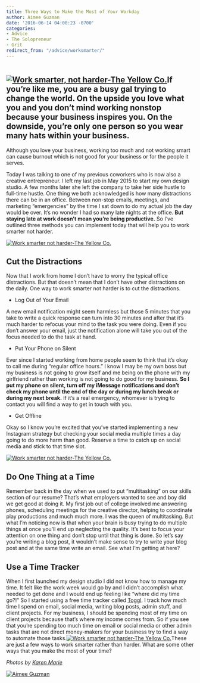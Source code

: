 ```yaml
---
title: Three Ways to Make the Most of Your Workday
author: Aimee Guzman
date: '2016-06-14 04:00:23 -0700'
categories:
- Advice
- The Solopreneur
- Grit
redirect_from: "/advice/worksmarter/"
---
```


<div class="page" title="Page 1">

<div class="section">

<div class="layoutArea">

<div class="column">

## [![Work smarter, not harder-The Yellow Co. ](http://yellowconference.com/wp-content/uploads/2016/06/MG_1442.jpg)](http://yellowconference.com/wp-content/uploads/2016/06/MG_1442.jpg)If you’re like me, you are a busy gal trying to change the world. On the upside you love what you and you don’t mind working nonstop because your business inspires you. On the downside, you’re only one person so you wear many hats within your business.

Although you love your business, working too much and not working smart can cause burnout which is not good for your business or for the people it serves.

Today I was talking to one of my previous coworkers who is now also a creative entrepreneur. I left my last job in May 2015 to start my own design studio. A few months later she left the company to take her side hustle to full-time hustle. One thing we both acknowledged is how many distractions there can be in an office. Between non-stop emails, meetings, and marketing “emergencies” by the time I sat down to do my actual job the day would be over. It’s no wonder I had so many late nights at the office. **But staying late at work doesn’t mean you’re being productive.** So I’ve outlined three methods you can implement today that will help you to work smarter not harder.

[![Work smarter not harder-The Yellow Co.](http://yellowconference.com/wp-content/uploads/2016/06/MG_1495.jpg)](http://yellowconference.com/wp-content/uploads/2016/06/MG_1495.jpg)

## Cut the Distractions

Now that I work from home I don’t have to worry the typical office distractions. But that doesn’t mean that I don’t have other distractions on the daily. One way to work smarter not harder is to cut the distractions.

*   Log Out of Your Email

A new email notification might seem harmless but those 5 minutes that you take to write a quick response can turn into 30 minutes and after that it’s much harder to refocus your mind to the task you were doing. Even if you don’t answer your email, just the notification alone will take you out of the focus needed to do the task at hand.

*   Put Your Phone on Silent

Ever since I started working from home people seem to think that it’s okay to call me during “regular office hours.” I know I may be my own boss but my business is not going to grow itself and me being on the phone with my girlfriend rather than working is not going to do good for my business. **So I put my phone on silent, turn off my iMessage notifications and don’t check my phone until the end of the day or during my lunch break or during my next break.** If it’s a real emergency, whomever is trying to contact you will find a way to get in touch with you.

*   Get Offline

Okay so I know you’re excited that you’ve started implementing a new Instagram strategy but checking your social media multiple times a day going to do more harm than good. Reserve a time to catch up on social media and stick to that time slot.

[![Work smarter not harder-The Yellow Co.](http://yellowconference.com/wp-content/uploads/2016/06/MG_1367.jpg)](http://yellowconference.com/wp-content/uploads/2016/06/MG_1367.jpg)

## Do One Thing at a Time

Remember back in the day when we used to put “multitasking” on our skills section of our resume? That’s what employers wanted to see and boy did we get good at doing it. My first job out of college involved me answering phones, scheduling meetings for the creative director, helping to coordinate play productions and much much more. I was the queen of multitasking. But what I’m noticing now is that when your brain is busy trying to do multiple things at once you’ll end up neglecting the quality. It’s best to focus your attention on one thing and don’t stop until that thing is done. So let’s say you’re writing a blog post, it wouldn’t make sense to try to write your blog post and at the same time write an email. See what I’m getting at here?

## Use a Time Tracker

When I first launched my design studio I did not know how to manage my time. It felt like the work week would go by and I didn’t accomplish what needed to get done and I would end up feeling like “where did my time go?!” So I started using a free time tracker called [Toggl](https://toggl.com/). I track how much time I spend on email, social media, writing blog posts, admin stuff, and client projects. For my business, I should be spending most of my time on client projects because that’s where my income comes from. So if you see that you’re spending too much time on email or social media or other admin tasks that are not direct money-makers for your business try to find a way to automate those tasks.[![Work smarter not harder-The Yellow Co.](http://yellowconference.com/wp-content/uploads/2016/06/MG_1488.jpg)](http://yellowconference.com/wp-content/uploads/2016/06/MG_1488.jpg)These are just a few ways to work smarter rather than harder. What are some other ways that you make the most of your time?

_Photos by [Karen Marie](http://karenmarieco.com/)_

[![Aimee Guzman](http://yellowconference.com/wp-content/uploads/2016/06/AimeeGuzman1.jpg)](http://littletrailerstudio.com/)

</div>

</div>

</div>

</div>
